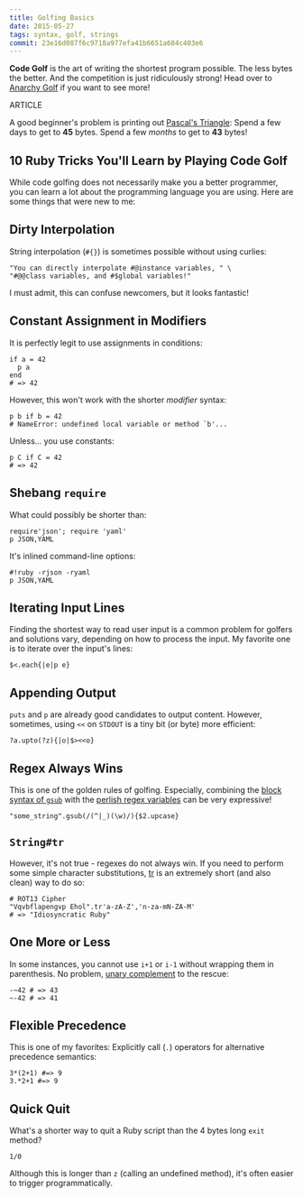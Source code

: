 ```yaml
---
title: Golfing Basics
date: 2015-05-27
tags: syntax, golf, strings
commit: 23e16d087f6c9718a977efa41b6651a684c403e6
---
```


**Code Golf** is the art of writing the shortest program possible. The less bytes the better. And the competition is just ridiculously strong! Head over to [Anarchy Golf](http://golf.shinh.org/) if you want to see more!

ARTICLE

A good beginner's problem is printing out [Pascal's Triangle](http://golf.shinh.org/p.rb?pascal+triangle): Spend a few days to get to **45** bytes. Spend a few *months* to get to **43** bytes!

## 10 Ruby Tricks You'll Learn by Playing Code Golf

While code golfing does not necessarily make you a better programmer, you can learn a lot about the programming language you are using. Here are some things that were new to me:

## Dirty Interpolation

String interpolation (`#{}`) is sometimes possible without using curlies:

    "You can directly interpolate #@instance variables, " \
    "#@@class variables, and #$global variables!"

I must admit, this can confuse newcomers, but it looks fantastic!

## Constant Assignment in Modifiers

It is perfectly legit to use assignments in conditions:

    if a = 42
      p a
    end
    # => 42

 However, this won't work with the shorter *modifier* syntax:

    p b if b = 42
    # NameError: undefined local variable or method `b'...

Unless… you use constants:

    p C if C = 42
    # => 42

## Shebang `require`

What could possibly be shorter than:

    require'json'; require 'yaml'
    p JSON,YAML

It's inlined command-line options:

    #!ruby -rjson -ryaml
    p JSON,YAML

## Iterating Input Lines

Finding the shortest way to read user input is a common problem for golfers and solutions vary, depending on how to process the input. My favorite one is to iterate over the input's lines:

    $<.each{|e|p e}

## Appending Output

`puts` and `p` are already good candidates to output content. However, sometimes, using `<<` on `STDOUT` is a tiny bit (or byte) more efficient:

    ?a.upto(?z){|o|$><<o}

## Regex Always Wins

This is one of the golden rules of golfing. Especially, combining the [block syntax of `gsub`](https://ruby-doc.org/core/String.html#method-i-gsub) with the [perlish regex variables](https://idiosyncratic-ruby.com/9-globalization.html) can be very expressive!

    "some_string".gsub(/(^|_)(\w)/){$2.upcase}

## `String#tr`

However, it's not true - regexes do not always win. If you need to perform some simple character substitutions, [tr](https://en.wikipedia.org/wiki/Tr_%28Unix%29) is an extremely short (and also clean) way to do so:

    # ROT13 Cipher
    "Vqvbflapengvp Ehol".tr'a-zA-Z','n-za-mN-ZA-M'
    # => "Idiosyncratic Ruby"

## One More or Less

In some instances, you cannot use `i+1` or `i-1` without wrapping them in parenthesis. No problem, [unary complement](https://ruby-doc.org/core/Fixnum.html#method-i-7E) to the rescue:

    -~42 # => 43
    ~-42 # => 41

## Flexible Precedence

This is one of my favorites: Explicitly call (`.`) operators for alternative precedence semantics:

    3*(2+1) #=> 9
    3.*2+1 #=> 9

## Quick Quit

What's a shorter way to quit a Ruby script than the 4 bytes long `exit` method?

    1/0

Although this is longer than `z` (calling an undefined method), it's often easier to trigger programmatically.